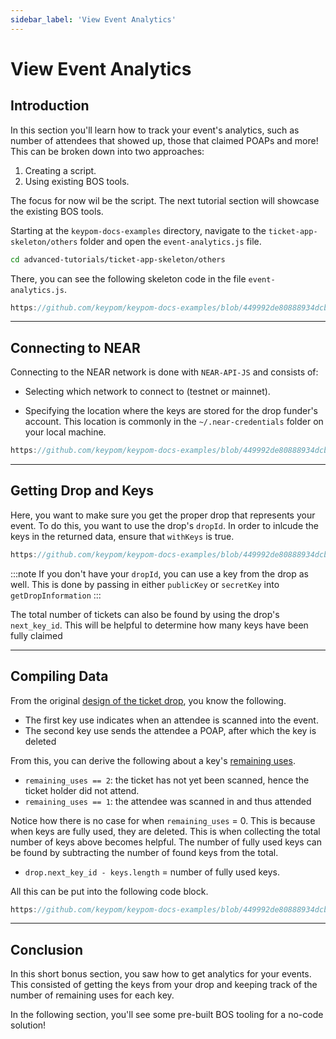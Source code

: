 ```yaml
---
sidebar_label: 'View Event Analytics'
---
```

# View Event Analytics
## Introduction
In this section you'll learn how to track your event's analytics, such as number of attendees that showed up, those that claimed POAPs and more! This can be broken down into two approaches:

1) Creating a script.  
2) Using existing BOS tools.  

The focus for now wil be the script. The next tutorial section will showcase the existing BOS tools. 

Starting at the `keypom-docs-examples` directory, navigate to the `ticket-app-skeleton/others` folder and open the `event-analytics.js` file. 

```bash
cd advanced-tutorials/ticket-app-skeleton/others
```

There, you can see the following skeleton code in the file `event-analytics.js`.
``` js reference
https://github.com/keypom/keypom-docs-examples/blob/449992de80888934dcbccfadefd88601d9d6638d/advanced-tutorials/ticket-app-skeleton/others/event-analytics.js#L1-L31
```

---

## Connecting to NEAR
Connecting to the NEAR network is done with `NEAR-API-JS` and consists of:

* Selecting which network to connect to (testnet or mainnet).

* Specifying the location where the keys are stored for the drop funder's account. This location is commonly in the `~/.near-credentials` folder on your local machine.

```js reference
https://github.com/keypom/keypom-docs-examples/blob/449992de80888934dcbccfadefd88601d9d6638d/advanced-tutorials/ticket-app/others/event-analytics.js#L21-L38
```

---

## Getting Drop and Keys
Here, you want to make sure you get the proper drop that represents your event. To do this, you want to use the drop's `dropId`. In order to inlcude the keys in the returned data, ensure that `withKeys` is true.


```js reference
https://github.com/keypom/keypom-docs-examples/blob/449992de80888934dcbccfadefd88601d9d6638d/advanced-tutorials/ticket-app/others/event-analytics.js#L42-L55
```
:::note
If you don't have your `dropId`, you can use a key from the drop as well. This is done by passing in either `publicKey` or `secretKey` into `getDropInformation`
:::

The total number of tickets can also be found by using the drop's `next_key_id`. This will be helpful to determine how many keys have been fully claimed

---

## Compiling Data
From the original [design of the ticket drop](architecture.md#keypom-solution), you know the following.

* The first key use indicates when an attendee is scanned into the event. 
* The second key use sends the attendee a POAP, after which the key is deleted

From this, you can derive the following about a key's [remaining uses](../../../keypom-sdk/Core/interfaces/ProtocolReturnedKeyInfo.md#remaining_uses).

* `remaining_uses == 2`: the ticket has not yet been scanned, hence the ticket holder did not attend. 
* `remaining_uses == 1`: the attendee was scanned in and thus attended

Notice how there is no case for when `remaining_uses` = 0. This is because when keys are fully used, they are deleted. This is when collecting the total number of keys above becomes helpful. The number of fully used keys can be found by subtracting the number of found keys from the total.

* `drop.next_key_id - keys.length` = number of fully used keys. 

All this can be put into the following code block.

```js reference
https://github.com/keypom/keypom-docs-examples/blob/449992de80888934dcbccfadefd88601d9d6638d/advanced-tutorials/ticket-app/others/event-analytics.js#L57-L73
```

---

## Conclusion
In this short bonus section, you saw how to get analytics for your events. This consisted of getting the keys from your drop and keeping track of the number of remaining uses for each key. 

In the following section, you'll see some pre-built BOS tooling for a no-code solution! 